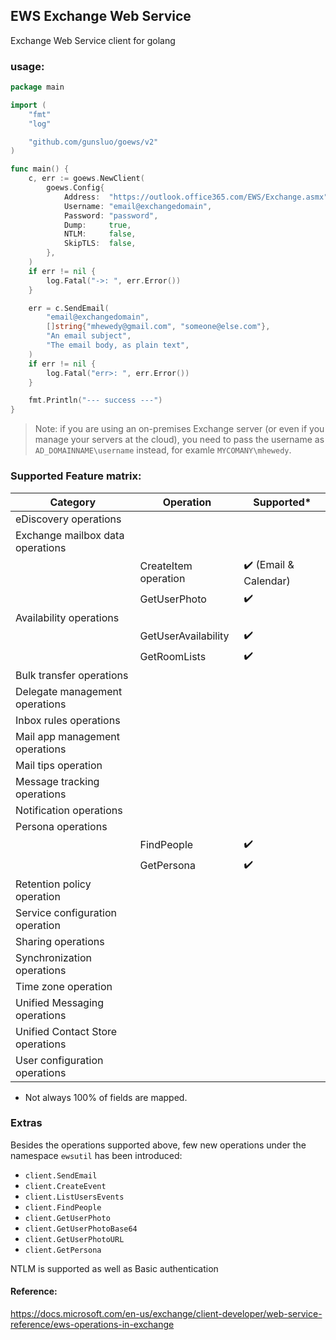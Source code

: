 ## EWS Exchange Web Service
Exchange Web Service client for golang

### usage:
```go
package main

import (
	"fmt"
	"log"

	"github.com/gunsluo/goews/v2"
)

func main() {
	c, err := goews.NewClient(
		goews.Config{
			Address:  "https://outlook.office365.com/EWS/Exchange.asmx",
			Username: "email@exchangedomain",
			Password: "password",
			Dump:     true,
			NTLM:     false,
			SkipTLS:  false,
		},
	)
	if err != nil {
		log.Fatal("->: ", err.Error())
	}

	err = c.SendEmail(
		"email@exchangedomain",
		[]string{"mhewedy@gmail.com", "someone@else.com"},
		"An email subject",
		"The email body, as plain text",
	)
	if err != nil {
		log.Fatal("err>: ", err.Error())
	}

	fmt.Println("--- success ---")
}
```
> Note: if you are using an on-premises Exchange server (or even if you manage your servers at the cloud), you need to pass the username as `AD_DOMAINNAME\username` instead, for examle `MYCOMANY\mhewedy`.

### Supported Feature matrix:

| Category                         	| Operation            	| Supported*       	|
|----------------------------------	|----------------------	|------------------	|
| eDiscovery operations            	|                      	|                  	|
| Exchange mailbox data operations 	|                      	|                  	|
|                                  	| CreateItem operation 	| ✔️ (Email & Calendar)|
|                                  	| GetUserPhoto      	| ✔️                |
| Availability operations          	|                      	|                  	|
|                                  	| GetUserAvailability  	| ✔️             	|
|                                  	| GetRoomLists      	| ✔️             	|
| Bulk transfer operations         	|                      	|                  	|
| Delegate management operations   	|                      	|                  	|
| Inbox rules operations           	|                      	|                  	|
| Mail app management operations   	|                      	|                  	|
| Mail tips operation              	|                      	|                  	|
| Message tracking operations      	|                      	|                  	|
| Notification operations          	|                      	|                  	|
| Persona operations               	|                      	|                  	|
|                                   | FindPeople            | ✔️             	|
|                                   | GetPersona            | ✔️             	|
| Retention policy operation       	|                      	|                  	|
| Service configuration operation  	|                      	|                  	|
| Sharing operations               	|                      	|                  	|
| Synchronization operations       	|                      	|                  	|
| Time zone operation              	|                      	|                  	|
| Unified Messaging operations     	|                      	|                  	|
| Unified Contact Store operations 	|                      	|                  	|
| User configuration operations    	|                      	|                  	|

* Not always 100% of fields are mapped.

### Extras
Besides the operations supported above, few new operations under the namespace `ewsutil` has been introduced:
* `client.SendEmail` 
* `client.CreateEvent`
* `client.ListUsersEvents`
* `client.FindPeople`
* `client.GetUserPhoto`
* `client.GetUserPhotoBase64`
* `client.GetUserPhotoURL`
* `client.GetPersona`

NTLM is supported as well as Basic authentication

#### Reference:
https://docs.microsoft.com/en-us/exchange/client-developer/web-service-reference/ews-operations-in-exchange
